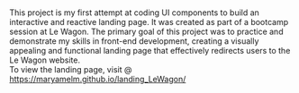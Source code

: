 # 
This project is my first attempt at coding UI components to build an interactive and reactive landing page. It was created as part of a bootcamp session at Le Wagon. The primary goal of this project was to practice and demonstrate my skills in front-end development, creating a visually appealing and functional landing page that effectively redirects users to the Le Wagon website. <br>
To view the landing page, visit   @ https://maryamelm.github.io/landing_LeWagon/

